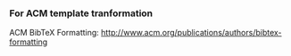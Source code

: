 ### For ACM template tranformation

ACM BibTeX Formatting: http://www.acm.org/publications/authors/bibtex-formatting

